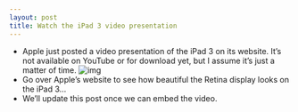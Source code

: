```yaml
---
layout: post
title: Watch the iPad 3 video presentation
---
```

* Apple just posted a video presentation of the iPad 3 on its website. It’s not available on YouTube or for download yet, but I assume it’s just a matter of time.
![img](http://media.idownloadblog.com/wp-content/uploads/2012/03/watch-iPad-video.png)
* Go over Apple’s website to see how beautiful the Retina display looks on the iPad 3…
* We’ll update this post once we can embed the video.

